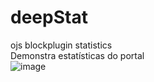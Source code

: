 # deepStat
ojs blockplugin statistics<br>
Demonstra estatísticas do portal<br>
![image](https://github.com/danielsf93/deepStat/assets/114300053/4e7b5344-a715-440c-85d1-b3d9ba93f5ff)

